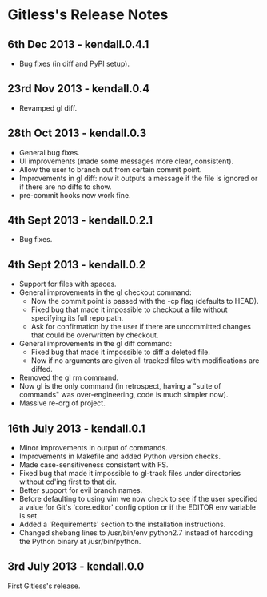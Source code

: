 Gitless's Release Notes
=======================


6th Dec 2013 - kendall.0.4.1
----------------------------

* Bug fixes (in diff and PyPI setup).


23rd Nov 2013 - kendall.0.4
---------------------------

* Revamped gl diff.


28th Oct 2013 - kendall.0.3
---------------------------

* General bug fixes.
* UI improvements (made some messages more clear, consistent).
* Allow the user to branch out from certain commit point.
* Improvements in gl diff: now it outputs a message if the file is ignored or if
  there are no diffs to show.
* pre-commit hooks now work fine.


4th Sept 2013 - kendall.0.2.1
-----------------------------

* Bug fixes.


4th Sept 2013 - kendall.0.2
---------------------------

* Support for files with spaces.
* General improvements in the gl checkout command:
    * Now the commit point is passed with the -cp flag (defaults to HEAD).
    * Fixed bug that made it impossible to checkout a file without specifying
      its full repo path.
    * Ask for confirmation by the user if there are uncommitted changes that
      could be overwritten by checkout.
* General improvements in the gl diff command:
    * Fixed bug that made it impossible to diff a deleted file.
    * Now if no arguments are given all tracked files with modifications are
      diffed.
* Removed the gl rm command.
* Now gl is the only command (in retrospect, having a "suite of commands" was
  over-engineering, code is much simpler now).
* Massive re-org of project.


16th July 2013 - kendall.0.1
----------------------------

* Minor improvements in output of commands.
* Improvements in Makefile and added Python version checks.
* Made case-sensitiveness consistent with FS.
* Fixed bug that made it impossible to gl-track files under directories without
  cd'ing first to that dir.
* Better support for evil branch names.
* Before defaulting to using vim we now check to see if the user specified a
  value for Git's 'core.editor' config option or if the EDITOR env variable is
  set.
* Added a 'Requirements' section to the installation instructions.
* Changed shebang lines to /usr/bin/env python2.7 instead of harcoding the
  Python binary at /usr/bin/python.


3rd July 2013 - kendall.0.0
---------------------------

First Gitless's release.
